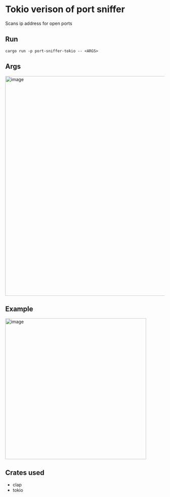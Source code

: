 # Tokio verison of port sniffer
Scans ip address for open ports

## Run
```shell
cargo run -p port-sniffer-tokio -- <ARGS>
```

## Args
<img width="694" alt="image" src="https://github.com/dejwi/rust-miniprojects/assets/80927085/da8374fc-06ce-4d3d-a8e8-c5b9324201a7">

## Example
<img width="445" alt="image" src="https://github.com/dejwi/rust-miniprojects/assets/80927085/c622a0cc-8428-4cb6-8c2c-4bdabb43433b">


## Crates used
- clap
- tokio
